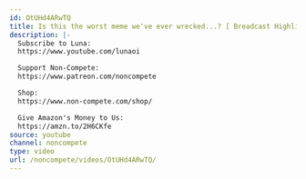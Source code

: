 ```yaml
---
id: OtUHd4ARwTQ
title: Is this the worst meme we've ever wrecked...? [ Breadcast Highlights ]
description: |-
  Subscribe to Luna:
  https://www.youtube.com/lunaoi

  Support Non-Compete:
  https://www.patreon.com/noncompete

  Shop:
  https://www.non-compete.com/shop/

  Give Amazon's Money to Us:
  https://amzn.to/2H6CKfe
source: youtube
channel: noncompete
type: video
url: /noncompete/videos/OtUHd4ARwTQ/
---
```

